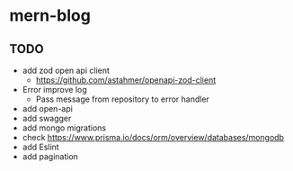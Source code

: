 # mern-blog

## TODO 

  - add zod open api client
    - https://github.com/astahmer/openapi-zod-client
  - Error improve log
    - Pass message from repository to error handler
  - add open-api
  - add swagger
  - add mongo migrations 
  - check https://www.prisma.io/docs/orm/overview/databases/mongodb
  - add Eslint
  - add pagination 